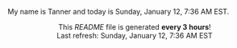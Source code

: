 My name is Tanner and today is Sunday, January 12, 7:36 AM EST.

<p align="center">This <i>README</i> file is generated <b>every 3 hours</b>!</br>Last refresh: Sunday, January 12, 7:36 AM EST<br /></p>
